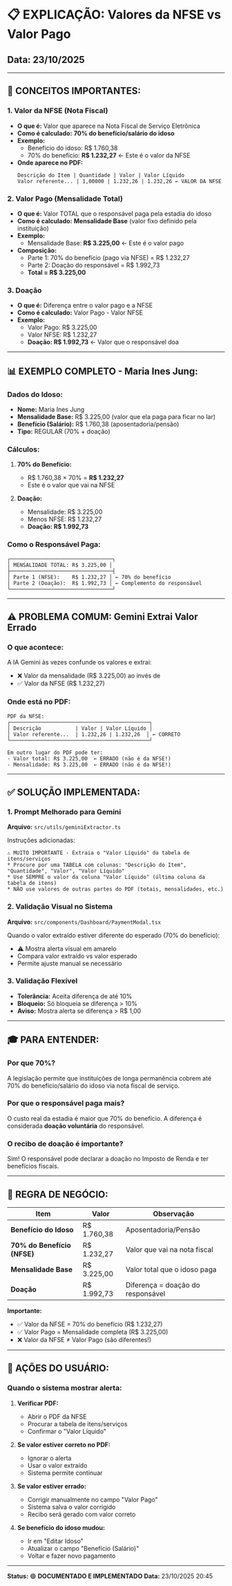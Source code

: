 # 📋 EXPLICAÇÃO: Valores da NFSE vs Valor Pago

## Data: 23/10/2025

---

## 🎯 CONCEITOS IMPORTANTES:

### 1. **Valor da NFSE (Nota Fiscal)**
- **O que é:** Valor que aparece na Nota Fiscal de Serviço Eletrônica
- **Como é calculado:** **70% do benefício/salário do idoso**
- **Exemplo:**
  - Benefício do idoso: R$ 1.760,38
  - 70% do benefício: **R$ 1.232,27** ← Este é o valor da NFSE
- **Onde aparece no PDF:**
  ```
  Descrição do Item | Quantidade | Valor | Valor Líquido
  Valor referente... | 1,00000 | 1.232,26 | 1.232,26 ← VALOR DA NFSE
  ```

### 2. **Valor Pago (Mensalidade Total)**
- **O que é:** Valor TOTAL que o responsável paga pela estadia do idoso
- **Como é calculado:** **Mensalidade Base** (valor fixo definido pela instituição)
- **Exemplo:**
  - Mensalidade Base: **R$ 3.225,00** ← Este é o valor pago
- **Composição:**
  - Parte 1: 70% do benefício (pago via NFSE) = R$ 1.232,27
  - Parte 2: Doação do responsável = R$ 1.992,73
  - **Total = R$ 3.225,00**

### 3. **Doação**
- **O que é:** Diferença entre o valor pago e a NFSE
- **Como é calculado:** Valor Pago - Valor NFSE
- **Exemplo:**
  - Valor Pago: R$ 3.225,00
  - Valor NFSE: R$ 1.232,27
  - **Doação: R$ 1.992,73** ← Valor que o responsável doa

---

## 📊 EXEMPLO COMPLETO - Maria Ines Jung:

### Dados do Idoso:
- **Nome:** Maria Ines Jung
- **Mensalidade Base:** R$ 3.225,00 (valor que ela paga para ficar no lar)
- **Benefício (Salário):** R$ 1.760,38 (aposentadoria/pensão)
- **Tipo:** REGULAR (70% + doação)

### Cálculos:
1. **70% do Benefício:**
   - R$ 1.760,38 × 70% = **R$ 1.232,27**
   - Este é o valor que vai na NFSE

2. **Doação:**
   - Mensalidade: R$ 3.225,00
   - Menos NFSE: R$ 1.232,27
   - **Doação: R$ 1.992,73**

### Como o Responsável Paga:
```
┌─────────────────────────────────┐
│ MENSALIDADE TOTAL: R$ 3.225,00 │
├─────────────────────────────────┤
│ Parte 1 (NFSE):    R$ 1.232,27 │ ← 70% do benefício
│ Parte 2 (Doação):  R$ 1.992,73 │ ← Complemento do responsável
└─────────────────────────────────┘
```

---

## ⚠️ PROBLEMA COMUM: Gemini Extrai Valor Errado

### O que acontece:
A IA Gemini às vezes confunde os valores e extrai:
- ❌ Valor da mensalidade (R$ 3.225,00) ao invés de
- ✅ Valor da NFSE (R$ 1.232,27)

### Onde está no PDF:
```
PDF da NFSE:
┌─────────────────────────────────────────────┐
│ Descrição           | Valor | Valor Líquido │
│ Valor referente...  | 1.232,26 | 1.232,26  │ ← CORRETO
└─────────────────────────────────────────────┘

Em outro lugar do PDF pode ter:
- Valor total: R$ 3.225,00  ← ERRADO (não é da NFSE!)
- Mensalidade: R$ 3.225,00  ← ERRADO (não é da NFSE!)
```

---

## ✅ SOLUÇÃO IMPLEMENTADA:

### 1. Prompt Melhorado para Gemini
**Arquivo:** `src/utils/geminiExtractor.ts`

Instruções adicionadas:
```
⚠️ MUITO IMPORTANTE - Extraia o "Valor Líquido" da tabela de itens/serviços
* Procure por uma TABELA com colunas: "Descrição do Item", "Quantidade", "Valor", "Valor Líquido"
* Use SEMPRE o valor da coluna "Valor Líquido" (última coluna da tabela de itens)
* NÃO use valores de outras partes do PDF (totais, mensalidades, etc.)
```

### 2. Validação Visual no Sistema
**Arquivo:** `src/components/Dashboard/PaymentModal.tsx`

Quando o valor extraído estiver diferente do esperado (70% do benefício):
- ⚠️ Mostra alerta visual em amarelo
- Compara valor extraído vs valor esperado
- Permite ajuste manual se necessário

### 3. Validação Flexível
- **Tolerância:** Aceita diferença de até 10%
- **Bloqueio:** Só bloqueia se diferença > 10%
- **Aviso:** Mostra alerta se diferença > R$ 1,00

---

## 🎓 PARA ENTENDER:

### Por que 70%?
A legislação permite que instituições de longa permanência cobrem até 70% do benefício/salário do idoso via nota fiscal de serviço.

### Por que o responsável paga mais?
O custo real da estadia é maior que 70% do benefício. A diferença é considerada **doação voluntária** do responsável.

### O recibo de doação é importante?
Sim! O responsável pode declarar a doação no Imposto de Renda e ter benefícios fiscais.

---

## 📝 REGRA DE NEGÓCIO:

| Item | Valor | Observação |
|------|-------|------------|
| **Benefício do Idoso** | R$ 1.760,38 | Aposentadoria/Pensão |
| **70% do Benefício (NFSE)** | R$ 1.232,27 | Valor que vai na nota fiscal |
| **Mensalidade Base** | R$ 3.225,00 | Valor total que o idoso paga |
| **Doação** | R$ 1.992,73 | Diferença = doação do responsável |

**Importante:**
- ✅ Valor da NFSE = 70% do benefício (R$ 1.232,27)
- ✅ Valor Pago = Mensalidade completa (R$ 3.225,00)
- ❌ Valor da NFSE ≠ Valor Pago (são diferentes!)

---

## 🔧 AÇÕES DO USUÁRIO:

### Quando o sistema mostrar alerta:
1. **Verificar PDF:**
   - Abrir o PDF da NFSE
   - Procurar a tabela de itens/serviços
   - Confirmar o "Valor Líquido"

2. **Se valor estiver correto no PDF:**
   - Ignorar o alerta
   - Usar o valor extraído
   - Sistema permite continuar

3. **Se valor estiver errado:**
   - Corrigir manualmente no campo "Valor Pago"
   - Sistema salva o valor corrigido
   - Recibo será gerado com valor correto

4. **Se benefício do idoso mudou:**
   - Ir em "Editar Idoso"
   - Atualizar o campo "Benefício (Salário)"
   - Voltar e fazer novo pagamento

---

**Status:** 🟢 **DOCUMENTADO E IMPLEMENTADO**
**Data:** 23/10/2025 20:45


